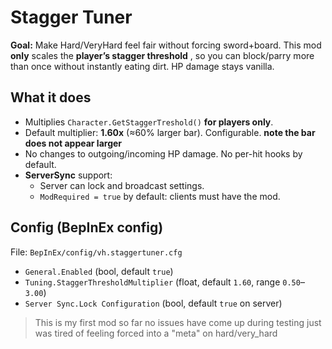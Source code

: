 # Stagger Tuner

**Goal:** Make Hard/VeryHard feel fair without forcing sword+board. This mod **only** scales the **player’s stagger threshold** , so you can block/parry more than once without instantly eating dirt. HP damage stays vanilla.

## What it does
- Multiplies `Character.GetStaggerTreshold()` **for players only**.
- Default multiplier: **1.60x** (≈60% larger bar). Configurable.  **note the bar does not appear larger**
- No changes to outgoing/incoming HP damage. No per-hit hooks by default.
- **ServerSync** support:
  - Server can lock and broadcast settings.
  - `ModRequired = true` by default: clients must have the mod.

## Config (BepInEx config)
File: `BepInEx/config/vh.staggertuner.cfg`
- `General.Enabled` (bool, default `true`)
- `Tuning.StaggerThresholdMultiplier` (float, default `1.60`, range `0.50`–`3.00`)
- `Server Sync.Lock Configuration` (bool, default `true` on server)

> This is my first mod so far no issues have come up during testing just was tired of feeling forced into a "meta" on hard/very_hard 


